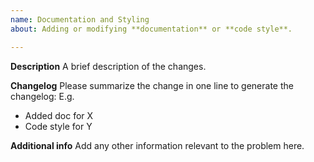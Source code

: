 ```yaml
---
name: Documentation and Styling
about: Adding or modifying **documentation** or **code style**.

---
```


**Description**
A brief description of the changes.

**Changelog**
Please summarize the change in one line to generate the changelog:
E.g.
- Added doc for X
- Code style for Y

**Additional info**
Add any other information relevant to the problem here.
